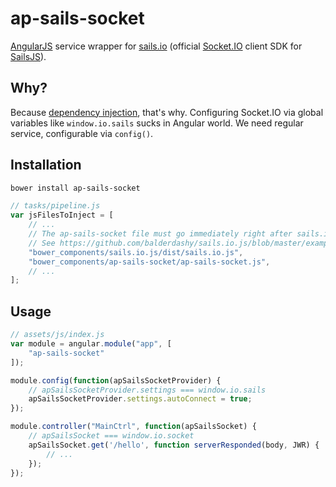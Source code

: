 ap-sails-socket
===============

[AngularJS](http://angularjs.org/) service wrapper for [sails.io](https://github.com/balderdashy/sails.io.js) (official [Socket.IO](http://socket.io/) client SDK for [SailsJS](http://sailsjs.org/)).

Why?
----

Because [dependency injection](https://docs.angularjs.org/guide/di), that's why. Configuring Socket.IO via global variables like `window.io.sails` sucks in Angular world. We need regular service, configurable via `config()`.

Installation
------------

```bash
bower install ap-sails-socket
```

```javascript
// tasks/pipeline.js
var jsFilesToInject = [
    // ...
    // The ap-sails-socket file must go immediately right after sails.io
    // See https://github.com/balderdashy/sails.io.js/blob/master/example/index.html for details
    "bower_components/sails.io.js/dist/sails.io.js",
    "bower_components/ap-sails-socket/ap-sails-socket.js",
    // ...
];
```

Usage
-----

```javascript
// assets/js/index.js
var module = angular.module("app", [
    "ap-sails-socket"
]);

module.config(function(apSailsSocketProvider) {
    // apSailsSocketProvider.settings === window.io.sails
    apSailsSocketProvider.settings.autoConnect = true;
});

module.controller("MainCtrl", function(apSailsSocket) {
    // apSailsSocket === window.io.socket
    apSailsSocket.get('/hello', function serverResponded(body, JWR) {
        // ...
    });
});
```


